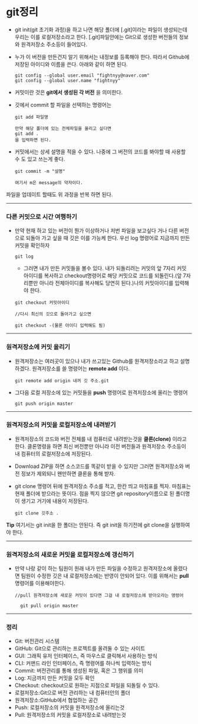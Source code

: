 # git정리

- git init(git 초기화 과정)을 하고 나면 해당 폴더에 [.git]이라는 파일이 생성되는데 우리는 이를 로컬저장소라고 한다. [.git]파일안에는 Git으로 생성한 버전들의 정보와 원격저장소 주소등이 들어있다. 

- 누가 이 버전을 만든건지 알기 위해서는 내정보를 등록해야 한다. 따라서 Github에 저장된 아이디와 이름을 쓴다. 아래와 같이 하면 된다.

  ```
  git config --global user.email "fightnyy@naver.com"
  git config --global user.name "fightnyy"
  ```

  

* 커밋이란 것은 __git에서 생성된 각 버전__ 을 의미한다.



* 깃에서 commit 할 파일을 선택하는 명령어는 

  ```
  git add 파일명 
  
  만약 해당 폴더에 있는 전체파일을 올리고 싶다면 
  git add . 
  을 입력하면 된다.
  ```

  

* 커밋에서는 상세 설명을 적을 수 있다. 나중에 그 버전의 코드를 봐야할 때 사용할 수 도 있고 쓰는게 좋다.

  ```
  git commit -m "설명"
  
  여기서 m은 message의 약자이다. 
  ```

  

파일을 업데이트 할때도 위 과정을 반복 하면 된다.



***

### 다른 커밋으로 시간 여행하기

* 만약 현재 하고 있는 버전이 뭔가 이상하거나 저번 파일을 보고싶다 거나 다른 버전으로 되돌아 가고 싶을 때 깃은 이를 가능케 한다. 우선 log 명령어로 지금까지 만든 커밋을 확인하자

  ```
  git log
  ```

  * 그러면 내가 만든 커밋들을 볼수 있다. 내가 되돌리려는 커밋의 앞 7자리 커밋 아이디를 복사하고 checkout명령어로 해당 커밋으로 코드를 되돌린다.(앞 7자리뿐만 아니라 전체아이디를 복사해도 당연히 된다.)나의 커밋아이디를 입력해야 한다.

  ```
  git checkout 커밋아이디
  
  //다시 최신의 깃으로 돌아가고 싶으면
  
  git checkout -(물론 아이디 입력해도 됨)
  ```

  

<hr/>

### 원격저장소에 커밋 올리기

* 원격저장소는 여러곳이 있으나 내가 쓰고있는 Github를 원격저장소라고 하고 설명하겠다. 원격저장소를 쓸 명령어는 __remote add__ 이다.

  ```
  git remote add origin 내꺼 깃 주소.git
  ```

  

* 그다음 로컬 저장소에 있는 커밋들을 __push__ 명령어로 원격저장소에 올리는 명령어

  ```
  git push origin master
  ```



<hr>

### 원격저장소의 커밋을 로컬저장소에 내려받기

* 원격저장소의 코드와 버전 전체를 내 컴퓨터로 내려받는것을 __클론(clone)__ 이라고 한다. 클론명령을 하면 최신 버전뿐만 아니라 이전 버전들과 원격저장소 주소등이 내 컴퓨터의 로컬저장소에 저장된다.

* Download ZIP을 하면 소스코드를 똑같이 받을 수 있지만 그러면 원격저장소와 버전 정보가 제외되니 왠만하면 클론을 통해 받자.

* git clone 명령어 뒤에 원격저장소 주소를 적고, 한칸 띄고 마침표를 찍자. 마침표는 현재 폴더에 받으라는 뜻이다. 점을 찍지 않으면 git repository이름으로 된 폴더명이 생기고 거기에 내용이 저장된다. 

  ```
  git clone 깃주소 .
  ```
__Tip__ 여기서는 git init을 한 폴더는 안된다. 즉 git init을 하기전에 git clone을 실행하여야 한다. 


***

### 원격저장소의 새로운 커밋을 로컬저장소에 갱신하기

* 만약 나랑 같이 하는 팀원이 원래 내가 만든 파일을 수정하고 원격저장소에 올렸다면 팀원이 수정한 깃은 내 로컬저장소에는 반영이 안되어 있다. 이를 위해서는 __pull__ 명령어를 이용해야한다.

  ```
  //pull 원격저장소에 새로운 커밋이 있다면 그걸 내 로컬저장소에 받아오라는 명령어
  
  	git pull origin master
  ```



<hr>

### 정리

* Git: 버전관리 시스템
* GitHub: Git으로 관리하는 프로젝트를 올려둘 수 있는 사이트
* GUI: 그래픽 유저 인터페이스, 즉 마우스로 클릭해서 사용하는 방식
* CLI: 커맨드 라인 인터페이스, 즉 명령어를 하나씩 입력하는 방식
* Commit: 버전관리를 통해 생성된 파일, 혹은 그 행위를 의미
* Log: 지금까지 만든 커밋을 모두 확인
* Checkout: checkout으로 원하는 지점으로 파일을 되돌릴 수 있다. 
* 로컬저장소:Git으로 버전 관리하는 내 컴퓨터안의 폴더
* 원격저장소:GitHub에서 협업하는 공간
* Push: 로컬저장소의 커밋을 원격저장소에 올리는것
* Pull: 원격저장소의 커밋을 로컬저장소로 내려받는것


